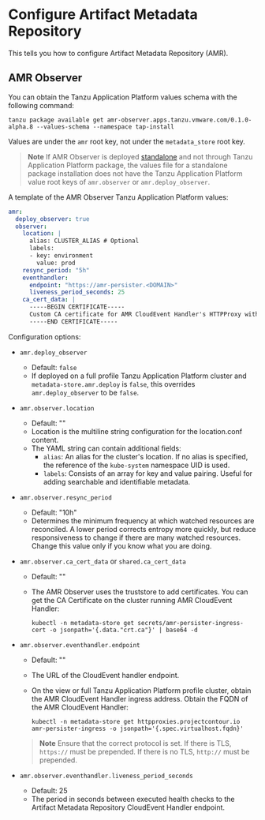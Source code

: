# Configure Artifact Metadata Repository

This tells you how to configure Artifact Metadata Repository (AMR).

## <a id='amr-observer'></a> AMR Observer

You can obtain the Tanzu Application Platform values schema with the following command:

```console
tanzu package available get amr-observer.apps.tanzu.vmware.com/0.1.0-alpha.8 --values-schema --namespace tap-install
```

Values are under the `amr` root key, not under the `metadata_store` root key. 

>**Note** If AMR Observer is deployed [standalone](./install-amr-observer.hbs.md#installing-artifact-metadata-repository-observer-standalone) and not through Tanzu Application Platform package, the values file for a standalone package installation does not have the Tanzu Application Platform value root keys of `amr.observer` or `amr.deploy_observer`.

A template of the AMR Observer Tanzu Application Platform values:

```yaml
amr: 
  deploy_observer: true
  observer:
    location: |
      alias: CLUSTER_ALIAS # Optional
      labels:
      - key: environment
        value: prod
    resync_period: "5h"
    eventhandler:
      endpoint: "https://amr-persister.<DOMAIN>"
      liveness_period_seconds: 25
    ca_cert_data: |
      -----BEGIN CERTIFICATE-----
      Custom CA certificate for AMR CloudEvent Handler's HTTPProxy with custom TLS certs
      -----END CERTIFICATE-----
```

Configuration options:

- `amr.deploy_observer`
  - Default: `false`
  - If deployed on a full profile Tanzu Application Platform cluster and `metadata-store.amr.deploy` is `false`, this overrides `amr.deploy_observer` to be `false`.

- `amr.observer.location`
  - Default: ""
  - Location is the multiline string configuration for the location.conf content.
  - The YAML string can contain additional fields:
    - `alias`: An alias for the cluster's location. If no alias is specified, the reference of the `kube-system` namespace UID is used.
    - `labels`: Consists of an array for key and value pairing. Useful for adding searchable and identifiable metadata.

- `amr.observer.resync_period`
  - Default: "10h"
  - Determines the minimum frequency at which watched resources are reconciled. A lower period corrects entropy more quickly, but reduce responsiveness to change if there are many watched resources. Change this value only if you know what you are doing.

- `amr.observer.ca_cert_data` or `shared.ca_cert_data`
  - Default: ""
  - The AMR Observer uses the truststore to add certificates. You can get the CA Certificate on the cluster running AMR CloudEvent Handler:
 
    ```console
    kubectl -n metadata-store get secrets/amr-persister-ingress-cert -o jsonpath='{.data."crt.ca"}' | base64 -d
    ```

- `amr.observer.eventhandler.endpoint`
  - Default: ""
  - The URL of the CloudEvent handler endpoint.
  - On the view or full Tanzu Application Platform profile cluster, obtain the AMR CloudEvent Handler ingress address. Obtain the FQDN of the AMR CloudEvent Handler:
    
    ```console
    kubectl -n metadata-store get httpproxies.projectcontour.io amr-persister-ingress -o jsonpath='{.spec.virtualhost.fqdn}'
    ```

  >**Note** Ensure that the correct protocol is set. If there is TLS, `https://` must be prepended. If there is no TLS, `http://` must be prepended.

- `amr.observer.eventhandler.liveness_period_seconds`
  - Default: 25
  - The period in seconds between executed health checks to the Artifact Metadata Repository CloudEvent Handler endpoint.
